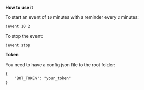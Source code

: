 **How to use it**

To start an event of `10` minutes with a reminder every `2` minutes: 
```
!event 10 2
```

To stop the event:
````
!event stop
````

**Token**

You need to have a config json file to the root folder:
```
{
    "BOT_TOKEN": "your_token"
}
```
